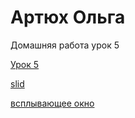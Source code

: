 # Артюх Ольга
Домашняя работа урок 5

[Урок 5](https://olga7469.github.io/%D1%83%D1%80%D0%BE%D0%BA5-1/ "Домашнее задание")

[slid](https://olga7469.github.io/src/ "Домашнее задание")

[всплывающее окно](https://olga7469.github.io/githup-5/%D0%B2%D1%81%D0%BF%D0%BB%D1%8B%D0%B2%D0%B0%D1%8E%D1%89%D0%B5%D0%B5%20%D0%BE%D0%BA%D0%BD%D0%BE/ "Домашнее задание")
